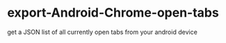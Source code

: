 # export-Android-Chrome-open-tabs
get a JSON list of all currently open tabs from your android device
